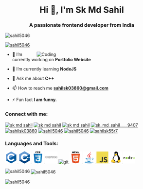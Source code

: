 <h1 align="center">Hi 👋, I'm Sk Md Sahil</h1>
<h3 align="center">A passionate frontend developer from India</h3>

<p align="left"> <img src="https://komarev.com/ghpvc/?username=sahil5046&label=Profile%20views&color=0e75b6&style=flat" alt="sahil5046" /> </p>
<p align="left"> <a href="https://github.com/ryo-ma/github-profile-trophy"><img src="https://github-profile-trophy.vercel.app/?username=sahil5046" alt="sahil5046" /></a> </p>

<img align="right" alt="Coding" width="400" src="https://media2.giphy.com/media/bGgsc5mWoryfgKBx1u/giphy.gif?cid=ecf05e47oe7p506il7y3bvv1v698b6id91lqgsi49mxiclrv&ep=v1_gifs_search&rid=giphy.gif&ct=g">

- 🔭 I’m currently working on **Portfolio Website**

- 🌱 I’m currently learning **NodeJS**

- 💬 Ask me about **C++**

- 📫 How to reach me **sahilsk03860@gmail.com**

- ⚡ Fun fact **I am funny.**

<h3 align="left">Connect with me:</h3>
<p align="left">
<a href="https://linkedin.com/in/sk md sahil" target="blank"><img align="center" src="https://raw.githubusercontent.com/rahuldkjain/github-profile-readme-generator/master/src/images/icons/Social/linked-in-alt.svg" alt="sk md sahil" height="30" width="40" /></a>
<a href="https://stackoverflow.com/users/sk md sahil" target="blank"><img align="center" src="https://raw.githubusercontent.com/rahuldkjain/github-profile-readme-generator/master/src/images/icons/Social/stack-overflow.svg" alt="sk md sahil" height="30" width="40" /></a>
<a href="https://fb.com/sk md sahil" target="blank"><img align="center" src="https://raw.githubusercontent.com/rahuldkjain/github-profile-readme-generator/master/src/images/icons/Social/facebook.svg" alt="sk md sahil" height="30" width="40" /></a>
<a href="https://instagram.com/sk_md_sahil____9407" target="blank"><img align="center" src="https://raw.githubusercontent.com/rahuldkjain/github-profile-readme-generator/master/src/images/icons/Social/instagram.svg" alt="sk_md_sahil____9407" height="30" width="40" /></a>
<a href="https://www.codechef.com/users/sahilsk03860" target="blank"><img align="center" src="https://cdn.jsdelivr.net/npm/simple-icons@3.1.0/icons/codechef.svg" alt="sahilsk03860" height="30" width="40" /></a>
<a href="https://codeforces.com/profile/sahil5046" target="blank"><img align="center" src="https://raw.githubusercontent.com/rahuldkjain/github-profile-readme-generator/master/src/images/icons/Social/codeforces.svg" alt="sahil5046" height="30" width="40" /></a>
<a href="https://www.leetcode.com/sahil5046" target="blank"><img align="center" src="https://raw.githubusercontent.com/rahuldkjain/github-profile-readme-generator/master/src/images/icons/Social/leet-code.svg" alt="sahil5046" height="30" width="40" /></a>
<a href="https://auth.geeksforgeeks.org/user/sahilsk55r7" target="blank"><img align="center" src="https://raw.githubusercontent.com/rahuldkjain/github-profile-readme-generator/master/src/images/icons/Social/geeks-for-geeks.svg" alt="sahilsk55r7" height="30" width="40" /></a>
</p>

<h3 align="left">Languages and Tools:</h3>
<p align="left"> <a href="https://www.cprogramming.com/" target="_blank" rel="noreferrer"> <img src="https://raw.githubusercontent.com/devicons/devicon/master/icons/c/c-original.svg" alt="c" width="40" height="40"/> </a> <a href="https://www.w3schools.com/cpp/" target="_blank" rel="noreferrer"> <img src="https://raw.githubusercontent.com/devicons/devicon/master/icons/cplusplus/cplusplus-original.svg" alt="cplusplus" width="40" height="40"/> </a> <a href="https://www.w3schools.com/css/" target="_blank" rel="noreferrer"> <img src="https://raw.githubusercontent.com/devicons/devicon/master/icons/css3/css3-original-wordmark.svg" alt="css3" width="40" height="40"/> </a> <a href="https://expressjs.com" target="_blank" rel="noreferrer"> <img src="https://raw.githubusercontent.com/devicons/devicon/master/icons/express/express-original-wordmark.svg" alt="express" width="40" height="40"/> </a> <a href="https://git-scm.com/" target="_blank" rel="noreferrer"> <img src="https://www.vectorlogo.zone/logos/git-scm/git-scm-icon.svg" alt="git" width="40" height="40"/> </a> <a href="https://www.w3.org/html/" target="_blank" rel="noreferrer"> <img src="https://raw.githubusercontent.com/devicons/devicon/master/icons/html5/html5-original-wordmark.svg" alt="html5" width="40" height="40"/> </a> <a href="https://www.java.com" target="_blank" rel="noreferrer"> <img src="https://raw.githubusercontent.com/devicons/devicon/master/icons/java/java-original.svg" alt="java" width="40" height="40"/> </a> <a href="https://developer.mozilla.org/en-US/docs/Web/JavaScript" target="_blank" rel="noreferrer"> <img src="https://raw.githubusercontent.com/devicons/devicon/master/icons/javascript/javascript-original.svg" alt="javascript" width="40" height="40"/> </a> <a href="https://www.linux.org/" target="_blank" rel="noreferrer"> <img src="https://raw.githubusercontent.com/devicons/devicon/master/icons/linux/linux-original.svg" alt="linux" width="40" height="40"/> </a> <a href="https://nodejs.org" target="_blank" rel="noreferrer"> <img src="https://raw.githubusercontent.com/devicons/devicon/master/icons/nodejs/nodejs-original-wordmark.svg" alt="nodejs" width="40" height="40"/> </a> </p>

<p><img align="left" src="https://github-readme-stats.vercel.app/api/top-langs?username=sahil5046&show_icons=true&locale=en&layout=compact" alt="sahil5046" /></p>

<p>&nbsp;<img align="center" src="https://github-readme-stats.vercel.app/api?username=sahil5046&show_icons=true&locale=en" alt="sahil5046" /></p>

<p><img align="center" src="https://github-readme-streak-stats.herokuapp.com/?user=sahil5046&" alt="sahil5046" /></p>
